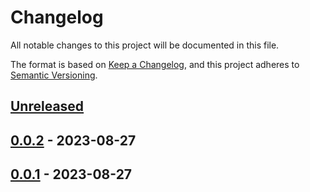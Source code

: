 # Changelog

All notable changes to this project will be documented in this file.

The format is based on [Keep a Changelog](https://keepachangelog.com/en/1.0.0/),
and this project adheres to [Semantic Versioning](https://semver.org/spec/v2.0.0.html).

## [Unreleased]

## [0.0.2] - 2023-08-27

## [0.0.1] - 2023-08-27


[unreleased]: https://github.com/FernandoCelmer/py-bigquery/releases
[0.0.2]: https://github.com/FernandoCelmer/py-bigquery/releases/tag/v0.0.2
[0.0.1]: https://github.com/FernandoCelmer/py-bigquery/releases/tag/v0.0.1